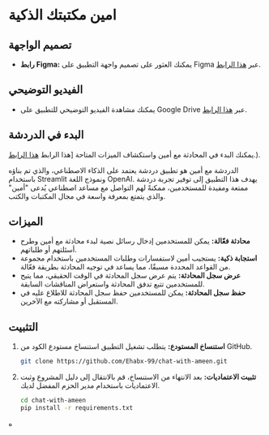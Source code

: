 # امين مكتبتك الذكية 

## تصميم الواجهة
- **رابط Figma:** يمكنك العثور على تصميم واجهة التطبيق على Figma عبر [هذا الرابط](https://www.figma.com/proto/jLQ9xrorIYC1qSlMXTVWfu?node-id=0:1).
  
## الفيديو التوضيحي
- يمكنك مشاهدة الفيديو التوضيحي للتطبيق على Google Drive عبر [هذا الرابط](https://drive.google.com/file/d/1KcMbpR5LwvMXTYNorG9MnboKX4XGxQ1w/view?usp=sharing).

## البدء في الدردشة
 يمكنك البدء في المحادثة مع أمين واستكشاف الميزات المتاحة  [هذا الرابط [هذا الرابط](https://drive.google.com/file/d/1KcMbpR5LwvMXTYNorG9MnboKX4XGxQ1w/view?usp=sharing).).


الدردشة مع أمين هو تطبيق دردشة يعتمد على الذكاء الاصطناعي، والذي تم بناؤه باستخدام Streamlit ونموذج اللغة OpenAI. يهدف هذا التطبيق إلى توفير تجربة دردشة ممتعة ومفيدة للمستخدمين، ممكنةً لهم التواصل مع مساعد اصطناعي يُدعى "أمين" والذي يتمتع بمعرفة واسعة في مجال المكتبات والكتب.

## الميزات
- **محادثة فعّالة:** يمكن للمستخدمين إدخال رسائل نصية لبدء محادثة مع أمين وطرح أسئلتهم أو طلباتهم.
- **استجابة ذكية:** يستجيب أمين لاستفسارات وطلبات المستخدمين باستخدام مجموعة من القواعد المحددة مسبقًا، مما يساعد في توجيه المحادثة بطريقة فعّالة.
- **عرض سجل المحادثة:** يتم عرض سجل المحادثة في الوقت الحقيقي، مما يتيح للمستخدمين تتبع تدفق المحادثة واستعراض المناقشات السابقة.
- **حفظ سجل المحادثة:** يمكن للمستخدمين حفظ سجل المحادثة للاطلاع عليه في المستقبل أو مشاركته مع الآخرين.

## التثبيت
1. **استنساخ المستودع:** يتطلب تشغيل التطبيق استنساخ مستودع الكود من GitHub.
   ```bash
   git clone https://github.com/Ehabx-99/chat-with-ameen.git
   ```
2. **تثبيت الاعتماديات:** بعد الانتهاء من الاستنساخ، قم بالانتقال إلى دليل المشروع وثبت الاعتماديات باستخدام مدير الحزم المفضل لديك. 
   ```bash
   cd chat-with-ameen
   pip install -r requirements.txt
   ```
ه
